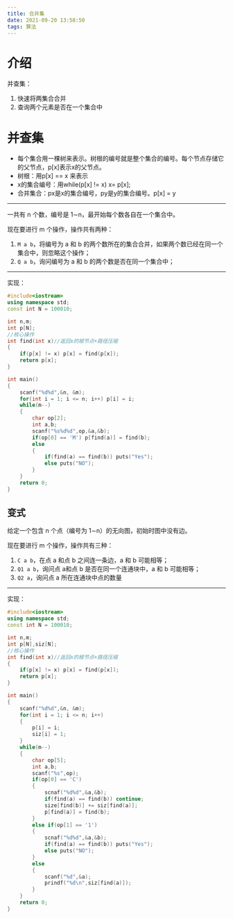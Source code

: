 ```yaml
---
title: 合并集
date: 2021-09-20 13:58:50
tags: 算法
---
```


# 介绍  

并查集：

1. 快速将两集合合并
2. 查询两个元素是否在一个集合中

<!-- more -->  

# 并查集

- 每个集合用一棵树来表示。树根的编号就是整个集合的编号。每个节点存储它的父节点，p[x]表示x的父节点。
- 树根：用p[x] == x 来表示
- x的集合编号：用while(p[x] != x) x= p[x]; 
- 合并集合：px是x的集合编号，py是y的集合编号。p[x] = y

------

一共有 n 个数，编号是 1∼n，最开始每个数各自在一个集合中。

现在要进行 m 个操作，操作共有两种：

1. `M a b`，将编号为 a 和 b 的两个数所在的集合合并，如果两个数已经在同一个集合中，则忽略这个操作；
2. `Q a b`，询问编号为 a 和 b 的两个数是否在同一个集合中；

------

实现：

```c++
#include<iostream>
using namespace std;
const int N = 100010;

int n,m;
int p[N];
//核心操作
int find(int x)//返回x的根节点+路径压缩  
{
    if(p[x] != x) p[x] = find(p[x]);
    return p[x];
}

int main()
{
    scanf("%d%d",&n, &m);
    for(int i = 1; i <= n; i++) p[i] = i;
    while(m--)
    {  
      	char op[2];
        int a,b;
        scanf("%s%d%d",op,&a,&b);
        if(op[0] == 'M') p[find(a)] = find(b);
        else 
        {
            if(find(a) == find(b)) puts("Yes");
            else puts("NO");
        }
    }
    return 0;
}
```

## 变式

给定一个包含 n 个点（编号为 1∼n）的无向图，初始时图中没有边。

现在要进行 m 个操作，操作共有三种：

1. `C a b`，在点 a 和点 b 之间连一条边，a 和 b 可能相等；
2. `Q1 a b`，询问点 a和点 b 是否在同一个连通块中，a 和 b 可能相等；
3. `Q2 a`，询问点 a 所在连通块中点的数量

------

实现：

```c++
#include<iostream>
using namespace std;
const int N = 100010;

int n,m;
int p[N],siz[N];
//核心操作
int find(int x)//返回x的根节点+路径压缩  
{
    if(p[x] != x) p[x] = find(p[x]);
    return p[x];
}

int main()
{
    scanf("%d%d",&n, &m);
    for(int i = 1; i <= n; i++) 
    {
        p[i] = i;
        siz[i] = 1;
    }
    while(m--)
    {  
      	char op[5];
        int a,b;
        scanf("%s",op);
        if(op[0] == 'C')
        {
            scnaf("%d%d",&a,&b);
            if(find(a) == find(b)) continue;
            size[find(b)] += siz[find(a)];
            p[find(a)] = find(b);
        }
        else if(op[1] == '1')
        {
            scnaf("%d%d",&a,&b);
            if(find(a) == find(b)) puts("Yes");
            else puts("NO");
        }
        else 
        {
            scanf("%d",&a);
            prindf("%d\n",siz[find(a)]);
        }
    }
    return 0;
}
```

